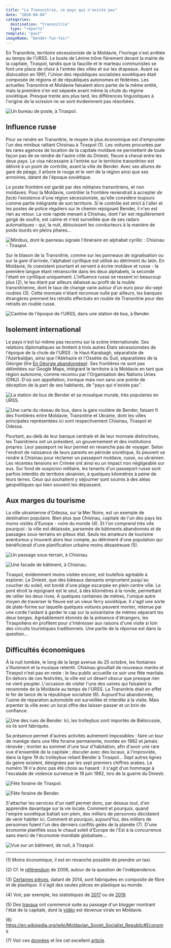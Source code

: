 ```yaml
---
title: "La Transnitrie, ce pays qui n'existe pas"
date: "2020-04-04"
categories:
  destination: "transnitria"
  type: "reports"
template: "post"
imageName: "bender-fun-fair"
---
```


En Transnitrie, territoire sécessioniste de la Moldavie, l'horloge s'est arrêtée 
au temps de l'URSS. Le buste de Lénine trône fièrement devant la mairie de la 
capitale, Tiraspol, tandis que la faucille et le marteau communistes se font une 
place de choix à l'entrée des villes et sur les drapeaux. Avant sa dislocation
en 1991, l'Union des républiques socialistes soviétiques était composée de 
régions et de républiques autonomes et fédérées. Les actuelles Transnitrie et
Moldavie faisaient alors partie de la même entité, mais la première s'en est
séparée avant même la chute du régime soviétique. Presque trente ans plus tard,
les différences linguistiques à l'origine de la scission ne se sont évidemment
pas résorbées.

![Un bureau de poste, à Tiraspol.](../../../images/transnitria/tiraspol-post-office.jpg "Un bureau de poste")

## Influence russe

Pour se rendre en Transnitrie, le moyen le plus économique est d'emprunter 
l'un des minibus ralliant Chisinau à Tiraspol (1). Les voitures procurées par les 
rares agences de location de la capitale moldave ne permettent de toute façon 
pas de se rendre de l'autre côté du Dniestr, fleuve à cheval entre les deux 
pays. Le visa nécessaire à l'entrée sur le territoire transnitrien est 
délivré à un point de contrôle, avant la ville de Bender. Avec ses allures de 
gare de péage, il arbore le rouge et le vert de la région ainsi que ses 
armoiries, datant de l'époque soviétique.

Le poste frontière est gardé par des militaires transnitriens, et non moldaves.
Pour la Moldavie, contrôler la frontière reviendrait à accepter _de facto_ 
l'existence d'une région sécessioniste, qu'elle considère toujours comme
partie intégrante de son territoire. Si le contrôle est strict à l'aller et
les postes de police réguliers sur le chemin rejoignant Bender, il n'en est 
rien au retour. La voie rapide menant à Chisinau, dont l'air est régulièrement 
gorgé de soufre, est calme et n'est surveillée que de ses radars 
automatiques - qui, la nuit, éblouissent les conducteurs à la manière de poids 
lourds en pleins phares...

![Minibus, dont le panneau signale l'itinéraire en alphabet cyrillic : Chisinau - Tiraspol.](../../../images/transnitria/chisinau-tiraspol-bus.jpg "Minibus en direction de Tiraspol")

Sur le blason de la Transnitrie, comme sur les panneaux de signalisation ou sur 
la gare d'arrivée, l'alphabet cyrillique est utilisé au détriment du latin. En 
Moldavie, ils coexistent pourtant et servent à écrire moldave et russe - la 
première langue étant retranscrite dans les deux alphabets, la seconde l'étant 
en cyrillique uniquement. L'influence russe se ressent ici beaucoup plus (2),
le leu étant par ailleurs délaissé au profit de la rouble transnitrienne, dont 
le taux de change varie autour d'un euro pour dix-sept roubles (3). Cette 
monnaie n'étant reconnue nulle par ailleurs, les banques étrangères prennent 
les retraits effectués en rouble de Transnitrie pour des retraits en rouble 
russe.

![Cantine de l'époque de l'URSS, dans une station de bus, à Bender.](../../../images/transnitria/bender-ussr-cantine.jpg "Une cantine soviétique")

## Isolement international

Le pays n'est lui-même pas reconnu sur la scène internationale. Ses relations
diplomatiques se limitent à trois autres États sécessionistes de l'époque de
la chute de l'URSS : le Haut-Karabagh, séparatiste de l'Azerbaïdjan, ainsi 
que l'Abkhazie et l'Ossétie du Sud, séparatistes de la Géorgie (lire
[En Géorgie abandonnéee](/fr/en-géorgie-abandonnée)). Ses frontières ne sont
pas délimitées sur Google Maps, intégrant le territoire à la Moldavie en tant 
que région autonome, comme reconnu par l'Organisation des Nations Unies (ONU).
D'où son appellation, ironique mais non sans une pointe de déception de la part
de ses habitants, de "pays qui n'existe pas".

![La station de bus de Bender et sa mosaïque murale, très populaires en URSS.](../../../images/transnitria/bender-bus-station.jpg "Une mosaïque murale")

![Une carte du réseau de bus, dans la gare routière de Bender, faisant fi des frontières entre Moldavie, Transnitrie et Ukraine, dont les villes principales représentées ici sont respectivement Chisinau, Tiraspol et Odessa.](../../../images/transnitria/bender-bus-map.jpg "Une carte du réseau de bus")

Pourtant, au-delà de leur banque centrale et de leur monnaie distinctives, les 
Trasnitriens ont un président, un gouvernement et des institutions 
propres. Leur passeport ne leur permet en revanche pas de voyager. 
Selon l'endroit de naissance de leurs parents en période soviétique, 
ils peuvent se rendre à Chisinau pour réclamer un passeport moldave, russe, 
ou ukrainien. Les récentes tensions en Crimée ont ainsi eu un impact non 
négligeable sur eux. Sur fond de suspicion militaire, les tenants d'un passeport 
russe sont parfois interdits de territoire ukrainien, à quelques kilomètres à 
peine de leurs terres. Ceux qui souhaitent y séjourner sont soumis à des aléas 
géopolitiques qui bien souvent les dépassent.

## Aux marges du tourisme

La ville ukrainienne d'Odessa, sur la Mer Noire, est un exemple de destination 
populaire. Bien plus que Chisinau, capitale de l'un des pays les moins visités 
d'Europe - voire du monde (4). Et l'on comprend très vite pourquoi : la ville 
est délaissée, parsemée de bâtiments abandonnés et de passages sous-terrains en 
piteux état. Seuls les amateurs de tourisme aventureux y trouvent alors leur 
compte, au détriment d'une population qui bénéficierait d'une planification 
urbaine moins désastreuse (5).

![Un passage sous-terrain, à Chisinau.](../../../images/transnitria/chisinau-underground.jpg "Un passage sous-terrain")

![Une facade de bâtiment, à Chisinau.](../../../images/transnitria/chisinau-buildling.jpg "Une façade de bâtiment")

Tiraspol, évidemment moins visitée encore, est toutefois agréable à explorer.
Le Dniestr, que des bâteaux dansants empruntent jusqu'au coucher du soleil, est 
bordé d'une plage escarpée en plein centre ville. Le pont étroit la rejoignant 
est le seul, à des kilomètres à la ronde, permettant de rallier les deux rives. 
À quelques centaines de mètres, l'unique autre moyen de traverser le fleuve est 
un vieux ferry soviétique. Il s'agit une sorte de plate-forme sur laquelle 
quelques voitures peuvent monter, retenue par une corde l'aidant à garder le cap 
sur la soixantaine de mètres séparant les deux berges. Agréablement étonnés de 
la présence d'étrangers, les Tiraspoliens en profitent pour s'intéresser aux 
raisons d'une visite si loin des circuits touristiques traditionnels. Une 
partie de la réponse est dans la question...

## Difficultés économiques

À la nuit tombée, le long de la large avenue du 25 octobre, les fontaines
s'illuminent et la musique retentit. Chisinau grouillait de nouveaux 
mariés et Tiraspol n'est pas en reste : le lieu public accueille ce soir une 
fête maritale. En dehors de ces festivités, la ville est un désert obscur
que presque rien ne vient peupler. L'occasion de visiter l'une des usines
qui faisaient la renommée de la Moldavie au temps de l'URSS. La Transnitrie 
était en effet le fer de lance de la république socialiste (6). Aujourd'hui
abandonnée, l'usine de réparation automobile est surveillée et interdite à la 
visite. Mais arpenter la ville avec un local offre des laisser-passer et un
brin de confiance.

![Une des rues de Bender. Ici, les trolleybus sont importés de Biélorussie, où ils sont fabriqués.](../../../images/transnitria/bender-street.jpg "Une des rues de Bender")

Sa présence permet d'autres activités autrement impossibles : faire un tour de 
manège dans une fête foraine permanente, montée en 1982 et jamais rénovée ;
monter au sommet d'une tour d'habitation, afin d'avoir une rare vue d'ensemble
de la capitale ; discuter avec des locaux, à l'improviste, dans la ligne 19 du 
trolleybus reliant Bender à Tiraspol... Sept autres lignes du genre existent, 
désignées par les sept premiers chiffres arabes. Le numéro 19 n'a donc pas été 
choisi au hasard : il s'agit d'un hommage à l'escalade de violence survenue le 
19 juin 1992, lors de la guerre du Dniestr. 

![Fête foraine de Tiraspol.](../../../images/transnitria/tiraspol-fun-fair.jpg "Fête foraine")

![Fête foraine de Bender.](../../../images/transnitria/bender-fun-fair.jpg "Fête foraine")

S'attacher les services d'un natif permet donc, par dessus tout, d'en apprendre 
davantage sur la vie locale. Comment et pourquoi, quand l'empire soviétique 
battait son plein, des milliers de personnes décidaient de venir habiter ici. 
Comment et pourquoi, aujourd'hui, des milliers de personnes fuient l'un des 
derniers conflits gelés de la planète (7). D'une économie planifiée sous le
chaud soleil d'Europe de l'Est à la concurrence sans merci de l'économie 
mondiale globalisée...

![Vue sur un bâtiment, de nuit, à Tiraspol.](../../../images/transnitria/tiraspol-building-night.jpg "Un bâtiment, de nuit")

-----

(1) Moins économique, il est en revanche possible de prendre un taxi.

(2) Cf. le [référendum](https://en.wikipedia.org/wiki/2006_Transnistrian_independence_referendum) 
de 2006, autour de la question de l'indépendence.

(3) [Certaines pièces](https://en.wikipedia.org/wiki/Transnistrian_ruble#Coins),
datant de 2014, sont fabriquées en composite de fibre et de plastique. Il s'agit
des seules pièces en plastique au monde.

(4) Voir, par exemple, les statistiques de [2017](https://www.travelawaits.com/2458248/the-8-least-visited-european-countries/)
ou de [2019](https://statistica.gov.md/newsview.php?l=en&idc=168&id=6593).

(5) Des [travaux](https://www.kp.md/daily/26981/4041186/) ont commencé suite au 
passage d'un blogger montrant l'état de la capitale, dont 
la [vidéo](https://www.youtube.com/watch?v=wnDxHTaeNX0) est devenue virale en 
Moldavie. 

(6) https://en.wikipedia.org/wiki/Moldavian_Soviet_Socialist_Republic#Economy

(7) Voir ces [données](https://www.citypopulation.de/en/moldova/transnistria/admin/)
et lire cet excellent [article](https://www.equaltimes.org/transnistria-the-price-of?lang=en).
